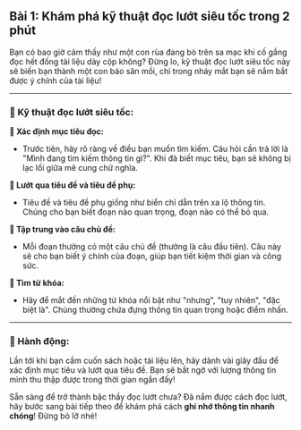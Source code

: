 ## Bài 1: Khám phá kỹ thuật đọc lướt siêu tốc trong 2 phút

Bạn có bao giờ cảm thấy như một con rùa đang bò trên sa mạc khi cố gắng đọc hết đống tài liệu dày cộp không? Đừng lo, kỹ thuật đọc lướt siêu tốc này sẽ biến bạn thành một con báo săn mồi, chỉ trong nháy mắt bạn sẽ nắm bắt được ý chính của tài liệu!

---

### 📌 Kỹ thuật đọc lướt siêu tốc:

**🔹 Xác định mục tiêu đọc:**
- Trước tiên, hãy rõ ràng về điều bạn muốn tìm kiếm. Câu hỏi cần trả lời là "Mình đang tìm kiếm thông tin gì?". Khi đã biết mục tiêu, bạn sẽ không bị lạc lối giữa mê cung chữ nghĩa.

**🔹 Lướt qua tiêu đề và tiêu đề phụ:**
- Tiêu đề và tiêu đề phụ giống như biển chỉ dẫn trên xa lộ thông tin. Chúng cho bạn biết đoạn nào quan trọng, đoạn nào có thể bỏ qua. 

**🔹 Tập trung vào câu chủ đề:**
- Mỗi đoạn thường có một câu chủ đề (thường là câu đầu tiên). Câu này sẽ cho bạn biết ý chính của đoạn, giúp bạn tiết kiệm thời gian và công sức.

**🔹 Tìm từ khóa:**
- Hãy để mắt đến những từ khóa nổi bật như "nhưng", "tuy nhiên", "đặc biệt là". Chúng thường chứa đựng thông tin quan trọng hoặc điểm nhấn.

---

### 🚀 Hành động:

Lần tới khi bạn cầm cuốn sách hoặc tài liệu lên, hãy dành vài giây đầu để xác định mục tiêu và lướt qua tiêu đề. Bạn sẽ bất ngờ với lượng thông tin mình thu thập được trong thời gian ngắn đấy!

Sẵn sàng để trở thành bậc thầy đọc lướt chưa? Đã nắm được cách đọc lướt, hãy bước sang bài tiếp theo để khám phá cách **ghi nhớ thông tin nhanh chóng**! Đừng bỏ lỡ nhé!